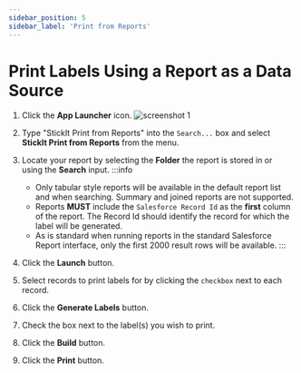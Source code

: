 ```yaml
---
sidebar_position: 5
sidebar_label: 'Print from Reports'
---
```


# Print Labels Using a Report as a Data Source

1. Click the **App Launcher** icon.
![screenshot 1](/img/click_app_launcher.png)

1. Type "StickIt Print from Reports" into the `Search...` box and select **StickIt Print from Reports** from the menu.

1. Locate your report by selecting the **Folder** the report is stored in or using the **Search** input.
    :::info
    - Only tabular style reports will be available in the default report list and when searching. Summary and joined reports are not supported.
    - Reports **MUST** include the `Salesforce Record Id` as the **first** column of the report. The Record Id should identify the record for which the label will be generated.
    - As is standard when running reports in the standard Salesforce Report interface, only the first 2000 result rows will be available.
    :::

1. Click the **Launch** button.

1. Select records to print labels for by clicking the `checkbox` next to each record.

1. Click the **Generate Labels** button.

1. Check the box next to the label(s) you wish to print.

1. Click the **Build** button.

1. Click the **Print** button.